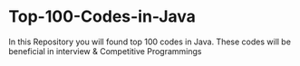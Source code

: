 # Top-100-Codes-in-Java
In this Repository you will found top 100 codes in Java. These codes will be beneficial in interview &amp; Competitive Programmings
